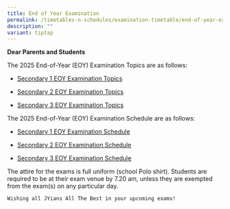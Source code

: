 ```yaml
---
title: End of Year Examination
permalink: /timetables-n-schedules/examination-timetable/end-of-year-examination/
description: ""
variant: tiptap
---
```

<p><strong>Dear Parents and Students</strong>
</p>
<p>The 2025 End-of-Year (EOY) Examination Topics are as follows:</p>
<p></p>
<ul>
<li>
<p><a href="https://drive.google.com/drive/folders/1PaIXFSlj7wsEziHtTDx_lYNh5hdY8UI3?usp=sharing" rel="noopener noreferrer nofollow" target="_blank">Secondary 1 EOY Examination Topics</a>
</p>
</li>
<li>
<p><a href="https://drive.google.com/drive/folders/145In9J9EABide4D9KHaZmjYUM-uiBUVA?usp=sharing" rel="noopener noreferrer nofollow" target="_blank">Secondary 2 EOY Examination Topics</a>
</p>
</li>
<li>
<p><a href="https://drive.google.com/drive/folders/1ZBlBfxcOtFwb16BDHEpUdNkB0JiS5hdw?usp=sharing" rel="noopener noreferrer nofollow" target="_blank">Secondary 3 EOY Examination Topics</a>
</p>
</li>
</ul>
<p>The 2025 End-of-Year (EOY) Examination Schedule are as follows:</p>
<p></p>
<ul>
<li>
<p><a href="https://drive.google.com/file/d/1Wh2iOnpd78HnLd0MaIcm3SNMdZQKnK29/view?usp=drive_link" rel="noopener noreferrer nofollow" target="_blank">Secondary 1 EOY Examination Schedule</a>
</p>
</li>
<li>
<p><a href="https://drive.google.com/file/d/18g4es_mMSA6UwNqnOGkUA5f7f-ZylFTv/view?usp=drive_link" rel="noopener noreferrer nofollow" target="_blank">Secondary 2 EOY Examination Schedule</a>
</p>
</li>
<li>
<p><a href="https://drive.google.com/file/d/1Z85N8CiDwsxD5vpN48it5akvwXl0uT3x/view?usp=drive_link" rel="noopener noreferrer nofollow" target="_blank">Secondary 3 EOY Examination Schedule</a>
</p>
</li>
</ul>
<p>The attire for the exams is full uniform (school Polo shirt). Students
are required to be at their exam venue by 7.20 am, unless they are exempted
from the exam(s) on any particular day.</p><pre><code>Wishing all JYians All The Best in your upcoming exams!</code></pre>
<p></p>